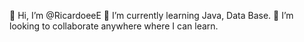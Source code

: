 👋 Hi, I’m @RicardoeeE
🌱 I’m currently learning Java, Data Base.
💬 I’m looking to collaborate anywhere where I can learn.
